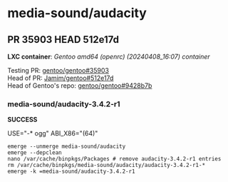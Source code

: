 # media-sound/audacity

## PR 35903 HEAD 512e17d

__LXC container__: _Gentoo amd64 (openrc) (20240408_16:07) container_

Testing PR: [gentoo/gentoo#35903](https://github.com/gentoo/gentoo/pull/35903)  
Head of PR: [Jamim/gentoo#512e17d](https://github.com/Jamim/gentoo/tree/512e17d21024862b7e2f58025fe72354863ee345)  
Head of Gentoo's repo: [gentoo/gentoo#9428b7b](https://github.com/gentoo/gentoo/tree/9428b7b54576cfaa84da562e1148a804acd6cc30)

### media-sound/audacity-3.4.2-r1

__SUCCESS__

USE="-* ogg" ABI_X86="(64)"

```
emerge --unmerge media-sound/audacity
emerge --depclean
nano /var/cache/binpkgs/Packages # remove audacity-3.4.2-r1 entries
rm /var/cache/binpkgs/media-sound/audacity/audacity-3.4.2-r1-*
emerge -k =media-sound/audacity-3.4.2-r1
```
